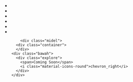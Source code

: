 <ul>
              <li><a href="https://instagram.com/andrian.ey"><i class="fab fa-instagram"></i></a></li>
              <li><a href="https://dribbble.com/andrianey"><i class="fab fa-dribbble"></i></a></li>
              <li><a href="https://behance.net/andrianey"><i class="fab fa-behance"></i></a></li>
              <li><a href="mailto:andrianeko.037@gmail.com"><i class="far fa-envelope"></i></a></li>
              <li><a href="https://t.me/andrianey"><i class="fab fa-telegram-plane"></i></a></li>
              <li><a href="https://www.linkedin.com/in/andrianey"><i class="fab fa-linkedin-in"></i></a></li>
            </ul>




            <div class="midel">
          <div class="container">
          </div>
        <div class="bawah">
          <div class="explore">
            <span>Coming Soon</span>
            <i class="material-icons-round">chevron_right</i>
          </div>
        </div>